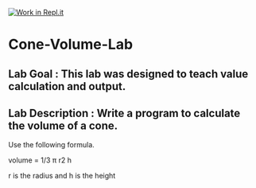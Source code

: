 [![Work in Repl.it](https://classroom.github.com/assets/work-in-replit-14baed9a392b3a25080506f3b7b6d57f295ec2978f6f33ec97e36a161684cbe9.svg)](https://classroom.github.com/online_ide?assignment_repo_id=3281294&assignment_repo_type=AssignmentRepo)
# Cone-Volume-Lab
## Lab Goal :   This lab was designed to teach value calculation and output.

## Lab Description :   Write a program to calculate the volume of a cone.  

Use the following formula.

volume = 1/3 π r2 h    

r is the radius and h is the height
